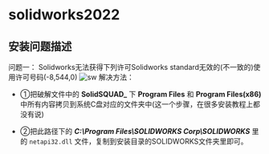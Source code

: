 # solidworks2022
## 安装问题描述
问题一：
Solidworks无法获得下列许可Solidworks standard无效的(不一致的)使用许可号码(-8,544,0)
![sw](https://i0.hdslb.com/bfs/article/40f686b76d38d845ea3b0d4849e454fe50fb6161.jpg@942w_632h_progressive.webp)
解决方法：
- ①把破解文件中的 **SolidSQUAD_** 下 **Program Files** 和 **Program Files(x86)** 中所有内容拷贝到系统C盘对应的文件夹中(这一个步骤，在很多安装教程上都没有说)

- ②把此路径下的 ***C:\Program Files\SOLIDWORKS Corp\SOLIDWORKS*** 里的 `netapi32.dll` 文件，复制到安装目录的SOLIDWORKS文件夹里即可。 
